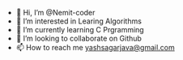 - 👋 Hi, I’m @Nemit-coder
- 👀 I’m interested in Learing Algorithms 
- 🌱 I’m currently learning C Prgramming
- 💞️ I’m looking to collaborate on Github
- 📫 How to reach me yashsagarjava@gmail.com

<!---
Nemit-coder/Nemit-coder is a ✨ special ✨ repository because its `README.md` (this file) appears on your GitHub profile.
You can click the Preview link to take a look at your changes.
--->
